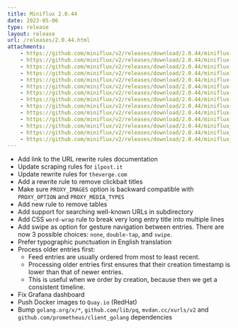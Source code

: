 ```yaml
---
title: Miniflux 2.0.44
date: 2023-05-06
type: release
layout: release
url: /releases/2.0.44.html
attachments:
    - https://github.com/miniflux/v2/releases/download/2.0.44/miniflux-darwin-amd64
    - https://github.com/miniflux/v2/releases/download/2.0.44/miniflux-darwin-arm64
    - https://github.com/miniflux/v2/releases/download/2.0.44/miniflux-freebsd-amd64
    - https://github.com/miniflux/v2/releases/download/2.0.44/miniflux-linux-amd64
    - https://github.com/miniflux/v2/releases/download/2.0.44/miniflux-linux-arm64
    - https://github.com/miniflux/v2/releases/download/2.0.44/miniflux-linux-armv5
    - https://github.com/miniflux/v2/releases/download/2.0.44/miniflux-linux-armv6
    - https://github.com/miniflux/v2/releases/download/2.0.44/miniflux-linux-armv7
    - https://github.com/miniflux/v2/releases/download/2.0.44/miniflux-openbsd-amd64
    - https://github.com/miniflux/v2/releases/download/2.0.44/miniflux-windows-amd64
    - https://github.com/miniflux/v2/releases/download/2.0.44/miniflux-2.0.44-1.0.x86_64.rpm
    - https://github.com/miniflux/v2/releases/download/2.0.44/miniflux_2.0.44_amd64.deb
    - https://github.com/miniflux/v2/releases/download/2.0.44/miniflux_2.0.44_arm64.deb
    - https://github.com/miniflux/v2/releases/download/2.0.44/miniflux_2.0.44_armhf.deb
---
```


* Add link to the URL rewrite rules documentation
* Update scraping rules for `ilpost.it`
* Update rewrite rules for `theverge.com`
* Add a rewrite rule to remove clickbait titles
* Make sure `PROXY_IMAGES` option is backward compatible with `PROXY_OPTION` and `PROXY_MEDIA_TYPES`
* Add new rule to remove tables
* Add support for searching well-known URLs in subdirectory
* Add CSS `word-wrap` rule to break very long entry title into multiple lines
* Add swipe as option for gesture navigation between entries. There are now 3 possible choices: `none`, `double-tap`, and `swipe`.
* Prefer typographic punctuation in English translation
* Process older entries first:
    - Feed entries are usually ordered from most to least recent.
    - Processing older entries first ensures that their creation timestamp
    is lower than that of newer entries.
    - This is useful when we order by creation, because then we get a
    consistent timeline.
* Fix Grafana dashboard
* Push Docker images to `Quay.io` (RedHat)
* Bump `golang.org/x/*`, `github.com/lib/pq`, `mvdan.cc/xurls/v2` and `github.com/prometheus/client_golang` dependencies
